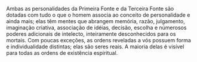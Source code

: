 ﻿Ambas as personalidades da Primeira Fonte e da Terceira Fonte são dotadas com tudo o que o homem associa ao conceito de personalidade e ainda mais; elas têm mentes que abrangem memória, razão, julgamento, imaginação criativa, associação de idéias, decisão, escolha e númerosos poderes adicionais de intelecto, inteiramente desconhecidos para os mortais. Com poucas exceções, as ordens reveladas a vós possuem forma e individualidade distintas; elas são seres reais. A maioria delas é visível para todas as ordens de existência espiritual.